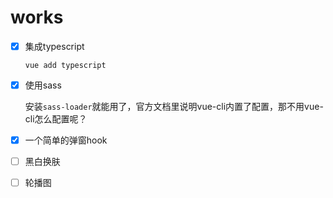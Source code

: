 # works
- [x] 集成typescript

  ```
  vue add typescript
  ```

- [x] 使用sass

  安装`sass-loader`就能用了，官方文档里说明vue-cli内置了配置，那不用vue-cli怎么配置呢？

- [x] 一个简单的弹窗hook

- [ ] 黑白换肤

- [ ] 轮播图

